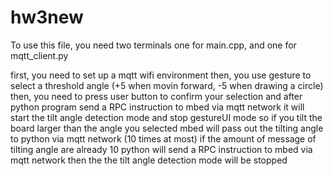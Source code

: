 # hw3new

To use this file, you need two terminals
one for main.cpp, and one for mqtt_client.py

first, you need to set up a mqtt wifi environment
then, you use gesture to select a threshold angle 
(+5 when movin forward, -5 when drawing a circle)
then, you need to press user button to confirm your selection
and after python program send a RPC instruction to mbed via mqtt network
it will start the tilt angle detection mode and stop gestureUI mode
so if you tilt the board larger than the angle you selected
mbed will pass out the tilting angle to python via mqtt network (10 times at most)
if the amount of message of tilting angle are already 10
python will send a RPC instruction to mbed via mqtt network
then the the tilt angle detection mode will be stopped

